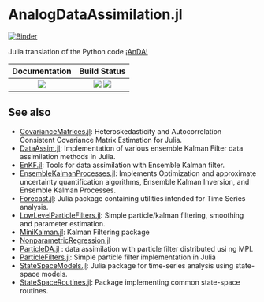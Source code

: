 # AnalogDataAssimilation.jl 

[![Binder](https://mybinder.org/badge_logo.svg)](https://mybinder.org/v2/gh/pnavaro/AnalogDataAssimilation.jl/HEAD?labpath=lorenz63.ipynb)

Julia translation of the Python code [¡AnDA!](https://github.com/ptandeo/AnDA)

| **Documentation**                                                               | **Build Status**                                                                                |
|:-------------------------------------------------------------------------------:|:-----------------------------------------------------------------------------------------------:|
| [![][docs-dev-img]][docs-dev-url] | [![][action-img]][action-url] [![][codecov-img]][codecov-url] |

[docs-dev-img]: https://img.shields.io/badge/docs-dev-blue.svg
[docs-dev-url]: https://pnavaro.github.io/AnalogDataAssimilation.jl/dev

[docs-stable-img]: https://img.shields.io/badge/docs-stable-blue.svg
[docs-stable-url]: https://pnavaro.github.io/AnalogDataAssimilation.jl/stable

[action-img]: https://github.com/pnavaro/AnalogDataAssimilation.jl/workflows/CI/badge.svg
[action-url]: https://github.com/pnavaro/AnalogDataAssimilation.jl/workflows/CI

[codecov-img]: https://codecov.io/gh/pnavaro/AnalogDataAssimilation.jl/branch/master/graph/badge.svg
[codecov-url]: https://codecov.io/gh/pnavaro/AnalogDataAssimilation.jl

[issues-url]: https://github.com/pnavaro/AnalogDataAssimilation.jl/issues

## See also

- [CovarianceMatrices.jl](https://github.com/gragusa/CovarianceMatrices.jl): Heteroskedasticity and Autocorrelation Consistent Covariance Matrix Estimation for Julia.
- [DataAssim.jl](https://github.com/Alexander-Barth/DataAssim.jl): Implementation of various ensemble Kalman Filter data assimilation methods in Julia.
- [EnKF.jl](https://github.com/mleprovost/EnKF.jl): Tools for data assimilation with Ensemble Kalman filter.
- [EnsembleKalmanProcesses.jl](https://github.com/CliMA/EnsembleKalmanProcesses.jl): Implements Optimization and approximate uncertainty quantification algorithms, Ensemble Kalman Inversion, and Ensemble Kalman Processes.
- [Forecast.jl](https://github.com/viraltux/Forecast.jl): Julia package containing utilities intended for Time Series analysis.
- [LowLevelParticleFilters.jl](https://github.com/baggepinnen/LowLevelParticleFilters.jl): Simple particle/kalman filtering, smoothing and parameter estimation.
- [MiniKalman.jl](https://github.com/cstjean/MiniKalman.jl):  Kalman Filtering package
- [NonparametricRegression.jl](https://github.com/tbeason/NonparametricRegression.jl)
- [ParticleDA.jl](https://github.com/Team-RADDISH/ParticleDA.jl) :  data assimilation with particle filter distributed usi    ng MPI.
- [ParticleFilters.jl](https://github.com/JuliaPOMDP/ParticleFilters.jl): Simple particle filter implementation in Julia
- [StateSpaceModels.jl](https://github.com/LAMPSPUC/StateSpaceModels.jl): Julia package for time-series analysis using state-space models.
- [StateSpaceRoutines.jl](https://github.com/FRBNY-DSGE/StateSpaceRoutines.jl): Package implementing common state-space routines.
